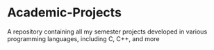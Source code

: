 # Academic-Projects
A repository containing all my semester projects developed in various programming languages, including C, C++, and more
